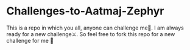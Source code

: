 # Challenges-to-Aatmaj-Zephyr
This is a repo in which you all, anyone can challenge me🥊. I am always ready for a new challenge⚔️. So feel free to fork this repo for a new challenge for me 🥷
